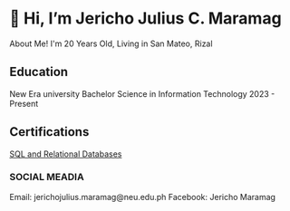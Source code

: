 <h1>👋 Hi, I’m Jericho Julius C. Maramag </h1>
About Me!
I'm 20 Years Old, Living in San Mateo, Rizal 

<h2> Education </h2>
New Era university 
Bachelor Science in Information Technology 
2023 - Present

<h2> Certifications </h2>
 <a href="https://courses.cognitiveclass.ai/certificates/e5aa1d6df1c74f00aced19236e58ee85#"> SQL and Relational Databases </a> 

<h3> SOCIAL MEADIA </h3>
Email: jerichojulius.maramag@neu.edu.ph
Facebook: Jericho Maramag
